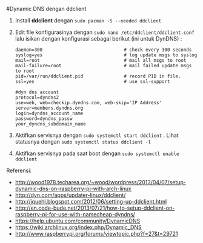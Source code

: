 #Dynamic DNS dengan ddclient
1. Install **ddclient** dengan `sudo pacman -S --needed ddclient`
2. Edit file konfigurasinya dengan `sudo nano /etc/ddclient/ddclient.conf` lalu isikan dengan konfigurasi sebagai berikut (ini untuk DynDNS) :

    ```
    daemon=300                              # check every 300 seconds
    syslog=yes                              # log update msgs to syslog
    mail=root                               # mail all msgs to root
    mail-failure=root                       # mail failed update msgs to root
    pid=/var/run/ddclient.pid               # record PID in file.
    ssl=yes                                 # use ssl-support
    
    #dyn dns account
    protocol=dyndns2
    use=web, web=checkip.dyndns.com, web-skip='IP Address'
    server=members.dyndns.org
    login=dyndns_account_name
    password=dyndns_passw
    your_dyndns_subdomain_name
    ```
3. Aktifkan servisnya dengan `sudo systemctl start ddclient` . Lihat statusnya dengan `sudo systemctl status ddclient -l`
4. Aktifkan servisnya pada saat boot dengan `sudo systemctl enable ddclient`

Referensi:
- http://wood1978.techarea.org/~wood/wordpress/2013/04/07/setup-dynamic-dns-on-raspberry-pi-with-arch-linux
- http://dyn.com/apps/updater-linux/ddclient/
- http://jquehl.blogspot.com/2012/06/setting-up-ddclient.html
- http://en.code-bude.net/2013/07/21/how-to-setup-ddclient-on-raspberry-pi-for-use-with-namecheap-dyndns/
- https://help.ubuntu.com/community/DynamicDNS
- https://wiki.archlinux.org/index.php/Dynamic_DNS
- http://www.raspberrypi.org/forums/viewtopic.php?f=27&t=29721
